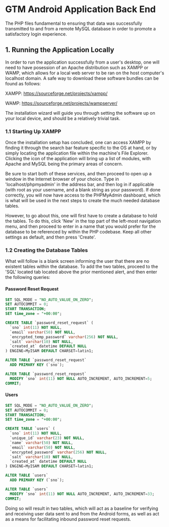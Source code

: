 # GTM Android Application Back End
The PHP files fundamental to ensuring that data was successfully transmitted to and from a remote MySQL database in order to promote a satisfactory login experience.

## 1. Running the Application Locally
In order to run the application successfully from a user's desktop, one will need to have posession of an Apache distribution such as XAMPP or WAMP, which allows for a local web server to be ran on the host computer's localhost domain. A safe way to download these software bundles can be found as follows:

XAMPP: https://sourceforge.net/projects/xampp/

WAMP: https://sourceforge.net/projects/wampserver/

The installation wizard will guide you through setting the software up on your local device, and should be a relatively trivial task.

### 1.1 Starting Up XAMPP
Once the installation setup has concluded, one can access XAMPP by finding it through the search bar feature specific to the OS at hand, or by simply locating the application file within the machine's File Explorer. Clicking the icon of the application will bring up a list of modules, with Apache and MySQL being the primary areas of concern. 

Be sure to start both of these services, and then proceed to open up a window in the Internet browser of your choice. Type in 'localhost/phpmyadmin' in the address bar, and then log in if applicable (with root as your username, and a blank string as your password). If done correctly, you will now have access to the PHPMyAdmin dashboard, which is what will be used in the next steps to create the much needed database tables.

However, to go about this, one will first have to create a database to hold the tables. To do this, click 'New' in the top part of the left-most navigation menu, and then proceed to enter in a name that you would prefer for the database to be referenced by within the PHP codebase. Keep all other settings as default, and then press 'Create'.

### 1.2 Creating the Database Tables
What will follow is a blank screen informing the user that there are no existent tables within the database. To add the two tables, proceed to the 'SQL' located tab located above the prior mentioned alert, and then enter the following queries:

#### Password Reset Request
```sql
SET SQL_MODE = "NO_AUTO_VALUE_ON_ZERO";
SET AUTOCOMMIT = 0;
START TRANSACTION;
SET time_zone = "+00:00";

CREATE TABLE `password_reset_request` (
  `sno` int(11) NOT NULL,
  `email` varchar(50) NOT NULL,
  `encrypted_temp_password` varchar(256) NOT NULL,
  `salt` varchar(10) NOT NULL,
  `created_at` datetime DEFAULT NULL
) ENGINE=MyISAM DEFAULT CHARSET=latin1;

ALTER TABLE `password_reset_request`
  ADD PRIMARY KEY (`sno`);

ALTER TABLE `password_reset_request`
  MODIFY `sno` int(11) NOT NULL AUTO_INCREMENT, AUTO_INCREMENT=5;
COMMIT;
```

#### Users
```sql
SET SQL_MODE = "NO_AUTO_VALUE_ON_ZERO";
SET AUTOCOMMIT = 0;
START TRANSACTION;
SET time_zone = "+00:00";

CREATE TABLE `users` (
  `sno` int(11) NOT NULL,
  `unique_id` varchar(23) NOT NULL,
  `name` varchar(50) NOT NULL,
  `email` varchar(50) NOT NULL,
  `encrypted_password` varchar(256) NOT NULL,
  `salt` varchar(10) NOT NULL,
  `created_at` datetime DEFAULT NULL
) ENGINE=MyISAM DEFAULT CHARSET=latin1;

ALTER TABLE `users`
  ADD PRIMARY KEY (`sno`);

ALTER TABLE `users`
  MODIFY `sno` int(11) NOT NULL AUTO_INCREMENT, AUTO_INCREMENT=33;
COMMIT;
```

Doing so will result in two tables, which will act as a baseline for verifying and receiving user data sent to and from the Android forms, as well as act as a means for facilitating inbound password reset requests.

